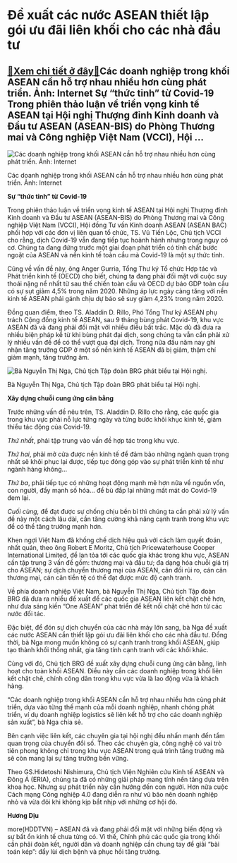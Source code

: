 Đề xuất các nước ASEAN thiết lập gói ưu đãi liên khối cho các nhà đầu tư
========================================================================

[:gift:Xem chi tiết ở đây:gift:](https://hddtvn.com/de-xuat-cac-nuoc-asean-thiet-lap-goi-uu-dai-lien-khoi-cho-cac-nha-dau-tu/)Các doanh nghiệp trong khối ASEAN cần hỗ trợ nhau nhiều hơn cùng phát triển. Ảnh: Internet Sự “thức tỉnh” từ Covid-19 Trong phiên thảo luận về triển vọng kinh tế ASEAN tại Hội nghị Thượng đỉnh Kinh doanh và Đầu tư ASEAN (ASEAN-BIS) do Phòng Thương mai và Công nghiệp Việt Nam (VCCI), Hội …
-------------------------------------------------------------------------------------------------------------------------------------------------------------------------------------------------------------------------------------------------------------------------------------------------





![Các doanh nghiệp trong khối ASEAN cần hỗ trợ nhau nhiều hơn cùng phát triển. Ảnh: Internet](https://hddtvn.com/wp-content/uploads/2021/01/3624_144224_1_367512.jpg "Các doanh nghiệp trong khối ASEAN cần hỗ trợ nhau nhiều hơn cùng phát triển. Ảnh: Internet")


Các doanh nghiệp trong khối ASEAN cần hỗ trợ nhau nhiều hơn cùng phát triển. Ảnh: Internet



**Sự “thức tỉnh” từ Covid-19**


Trong phiên thảo luận về triển vọng kinh tế ASEAN tại Hội nghị Thượng đỉnh Kinh doanh và Đầu tư ASEAN (ASEAN-BIS) do Phòng Thương mai và Công nghiệp Việt Nam (VCCI), Hội đồng Tư vấn Kinh doanh ASEAN (ASEAN BAC) phối hợp với các đơn vị liên quan tổ chức, TS. Vũ Tiến Lộc, Chủ tịch VCCI cho rằng, dịch Covid-19 vẫn đang tiếp tục hoành hành nhưng trong nguy có cơ. Chúng ta đang đứng trước một giai đoạn phát triển có tính chất bước ngoặt của ASEAN và nền kinh tế toàn cầu mà Covid-19 là một sự thức tỉnh.


Cũng về vấn đề này, ông Anger Gurria, Tổng Thư ký Tổ chức Hợp tác và Phát triển kinh tế (OECD) cho biết, chúng ta đang phải đối mặt với cuộc suy thoái nặng nề nhất từ sau thế chiến toàn cầu và OECD dự báo GDP toàn cầu có sự sụt giảm 4,5% trong năm 2020. Những áp lực ngày càng tăng với nền kinh tế ASEAN phải gánh chịu dự báo sẽ suy giảm 4,23% trong năm 2020.


Đồng quan điểm, theo TS. Aladdin D. Rillo, Phó Tổng Thư ký ASEAN phụ trách Cộng đồng kinh tế ASEAN, sau 9 tháng bùng phát Covid-19, khu vực ASEAN đã và đang phải đối mặt với nhiều điều bất trắc. Mặc dù đã đưa ra nhiều biện pháp kể từ khi bùng phát đại dịch, song chúng ta vẫn cần phải xử lý nhiều vấn đề để có thể vượt qua đại dịch. Trong nửa đầu năm nay ghi nhận tăng trưởng GDP ở một số nền kinh tế ASEAN đã bị giảm, thậm chí giảm mạnh, tăng trưởng âm.





![Bà Nguyễn Thị Nga, Chủ tịch Tập đoàn BRG phát biểu tại Hội nghị.](https://hddtvn.com/wp-content/uploads/2021/01/3823_Ba-Nga-2.jpg "Bà Nguyễn Thị Nga, Chủ tịch Tập đoàn BRG phát biểu tại Hội nghị.")


Bà Nguyễn Thị Nga, Chủ tịch Tập đoàn BRG phát biểu tại Hội nghị.



**Xây dựng chuỗi cung ứng cân bằng**


Trước những vấn đề nêu trên, TS. Aladdin D. Rillo cho rằng, các quốc gia trong khu vực phải nỗ lực từng ngày và từng bước khôi khục kinh tế, giảm thiểu tác động của Covid-19.


*Thứ nhất*, phải tập trung vào vấn đề hợp tác trong khu vực.


*Thứ hai*, phải mở cửa được nền kinh tế để đảm bảo những ngành quan trọng nhất sẽ khôi phục lại được, tiếp tục đóng góp vào sự phát triển kinh tế như ngành hàng không…


*Thứ ba*, phải tiếp tục có những hoạt động mạnh mẽ hơn nữa về nguồn vốn, con người, đẩy mạnh số hóa… để bù đắp lại những mất mát do Covid-19 đem lại.


*Cuối cùng,* để đạt được sự chống chịu bền bỉ thì chúng ta cần phải xử lý vấn đề này một cách lâu dài, cần tăng cường khả năng cạnh tranh trong khu vực để có thể tăng trưởng mạnh hơn.


Khen ngợi Việt Nam đã khống chế dịch hiệu quả với cách làm quyết đoán, nhất quán, theo ông Robert E Moritz, Chủ tịch Pricewaterhouse Cooper International Limited, để lan tỏa tới các quốc gia khác trong khu vực, ASEAN cần tập trung 3 vấn đề gồm: thương mại và đầu tư; đa dạng hóa chuỗi giá trị cho ASEAN; sự dịch chuyển thương mại của ASEAN, cân đối rủi ro, cán cân thương mại, cán cân tiền tệ có thể đạt được mức độ cạnh tranh.


Về phía doanh nghiệp Việt Nam, bà Nguyễn Thị Nga, Chủ tịch Tập đoàn BRG đã đưa ra nhiều đề xuất để các quốc gia ASEAN liên kết chặt chẽ hơn, như đưa sáng kiến “One ASEAN” phát triển để kết nối chặt chẽ hơn từ các nước đối tác.


Đặc biệt, để đón sự dịch chuyển của các nhà máy lớn sang, bà Nga đề xuất các nước ASEAN cần thiết lập gói ưu đãi liên khối cho các nhà đầu tư. Đồng thời, bà Nga mong muốn không có sự cạnh tranh trong khối ASEAN, giúp tạo thành khối thống nhất, gia tăng tính cạnh tranh với các khối khác.


Cùng với đó, Chủ tịch BRG đề xuất xây dựng chuỗi cung ứng cân bằng, linh hoạt cho toàn khối ASEAN. Điều này cần các doanh nghiệp trong khối liên kết chặt chẽ, chính công dân trong khu vực vừa là lao động vừa là khách hàng.


“Các doanh nghiệp trong khối ASEAN cần hỗ trợ nhau nhiều hơn cùng phát triển, dựa vào từng thế mạnh của mỗi doanh nghiệp, nhanh chóng phát triển, ví dụ doanh nghiệp logistics sẽ liên kết hỗ trợ cho các doanh nghiệp sản xuất”, bà Nga chia sẻ.


Bên cạnh việc liên kết, các chuyên gia tại hội nghị đều nhấn mạnh đến tầm quan trọng của chuyển đổi số. Theo các chuyên gia, công nghệ có vai trò tiên phong không chỉ trong khu vực ASEAN trong quá trình tăng trưởng mà sẽ còn mang lại sự tăng trưởng bền vững.


Theo GS.Hidetoshi Nishimura, Chủ tịch Viện Nghiên cứu Kinh tế ASEAN và Đông Á (ERIA), chúng ta đã có những giải pháp mang tính nền tảng dựa trên khoa học. Nhưng sự phát triển này cần hướng đến con người. Hơn nữa cuộc Cách mạng Công nghiệp 4.0 đang diễn ra như vũ bão nên doanh nghiệp nhỏ và vừa đôi khi không kịp bắt nhịp với những cơ hội đó.




**Hương Dịu**



more(HDDTVN) – ASEAN đã và đang phải đối mặt với những biến động và sự bất ổn kinh tế chưa từng có. Vì thế, Chính phủ các quốc gia trong khối cần phải đoàn kết, người dân và doanh nghiệp cần chung tay để giải “bài toán kép”: đẩy lùi dịch bệnh và phục hồi tăng trưởng.

